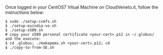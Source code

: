 Once logged in your CentOS7 Vitual Machine on CloudVeneto.it, follow the instructions below: 
```
$ sudo ./setup-cvmfs.sh
$ ./setup-euindia-vo.sh
$ ./setup-x509.sh
# copy your x509 personal certificate <your-cert>.p12 in ~/.globus/ and the execute:
$ cd .globus; ./makepems.sh <your-cert>.p12; cd
$ ./copy-to-from-SE.sh
```
